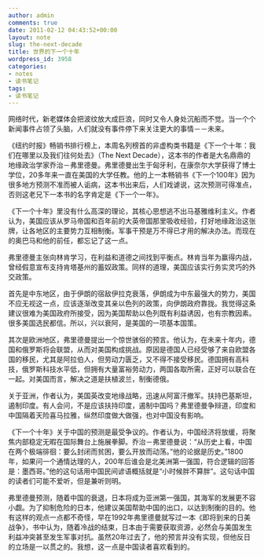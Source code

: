 ```yaml
---
author: admin
comments: true
date: 2011-02-12 04:43:52+00:00
layout: note
slug: the-next-decade
title: 世界的下一个十年
wordpress_id: 3958
categories:
- notes
- 读书笔记
tags:
- 读书笔记
---
```


网络时代，新老媒体会把波纹放大成巨浪，同时又令人身处沉船而不觉。当一个个新闻事件占领了头脑，人们就没有事件停下来关注更大的事情－－未来。

《纽约时报》畅销书排行榜上，本周名列榜首的非虚构类书籍是《下一个十年：我们在哪里以及我们往何处去》（The Next Decade），这本书的作者是大名鼎鼎的地缘政治学家乔治－弗里德曼。弗里德曼出生于匈牙利，在康奈尔大学获得了博士学位，20多年来一直在美国的大学任教。他的上一本畅销书《下一个100年》因为很多地方预测不准而被人诟病，这本书出来后，人们戏谑说，这次预测可得准点，否则这老兄下一本书的名字肯定是《下一个一年》。

《下一个十年》里没有什么高深的理论，其核心思想逃不出马基雅维利主义。作者认为，美国应该从罗马帝国和百年前的大英帝国那里吸收经验，打好地缘政治这张牌，让各地区的主要势力互相制衡。军事干预是万不得已才用的解决办法。而现在的奥巴马和他的前任，都忘记了这一点。

弗里德曼主张向林肯学习，在利益和道德之间找到平衡点。林肯当年为赢得内战，曾经假意宣布支持肯塔基州的蓄奴政策。同样的道理，美国应该实行务实灵巧的外交政策。

首先是中东地区，由于伊朗的宿敌伊拉克衰落，伊朗成为中东最强大的势力，美国不应无视这一点，应该逐渐改变其亲以色列的政策，向伊朗政府靠拢。我觉得这条建议很难为美国政府所接受，因为美国帮助以色列既有利益诱因，也有宗教因素。很多美国选民都信。所以，兴以衰阿，是美国的一项基本国策。

其次是欧洲地区，弗里德曼提出一个惊世骇俗的预言。他认为，在未来十年内，德国和俄罗斯将会联盟，从而对美国构成挑战。原因是德国人已经受够了来自欧盟各国的移民，尤其是阿拉伯人，但劳动力匮乏，又不得不接受移民。德国拥有高科技，俄罗斯科技水平低，但拥有大量富裕劳动力，两国各取所需，正好可以联合在一起。对美国而言，解决之道是扶植波兰，制衡德俄。

关于亚洲，作者认为，美国英改变地缘战略，迅速从阿富汗撤军。扶持巴基斯坦，遏制印度。有人会问，不是应该扶持印度，遏制中国吗？弗里德曼争辩道，印度和中国隔着天险喜马拉雅，纵然印度做大做强，也对中国没有影响。

《下一个十年》关于中国的预测是最受争议的。作者认为，中国经济将放缓，将聚焦内部稳定无暇在国际舞台上施展拳脚。乔治－弗里德曼说：“从历史上看，中国在两个极端徘徊：要么封闭而贫困，要么开放而动荡。”他的论据是历史。”1800年，如果问一个通情达理的人，200年后谁会是北美洲第一强国，符合逻辑的回答是：墨西哥。”他的这句话用中国民间谚语概括就是“小时候胖不算胖”。这句话中国的读者们可能不爱听，但是兼听则明。

弗里德曼预测，随着中国的衰退，日本将成为亚洲第一强国，其海军的发展更不容小觑。为了抑制危险的日本，他建议美国帮助中国的出口，以达到制衡的目的。他有这样的观点一点都不奇怪，早在1992年弗里德曼就写过一本《即将到来的日美战争》，书中认为，随着冷战的结束，日本由于需要获取资源，必然会与美国发生利益冲突甚至发生军事对抗。虽然20年过去了，他的预言并没有实现，但他反日的立场是一以贯之的。我想，这一点是中国读者喜欢看到的。
